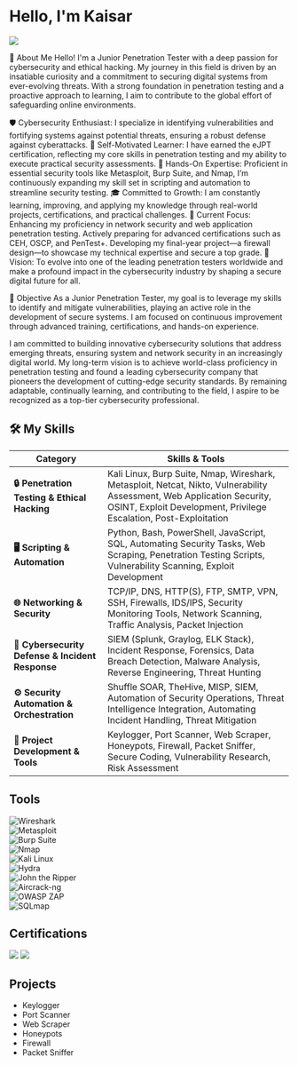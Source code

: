 # Hello, I'm Kaisar
<a href="https://linkedin.com"><img src="https://img.shields.io/badge/-LinkedIn-0072b1?&style=for-the-badge&logo=linkedin&logoColor=white" /></a>


👋 About Me
Hello! I'm a Junior Penetration Tester with a deep passion for cybersecurity and ethical hacking. My journey in this field is driven by an insatiable curiosity and a commitment to securing digital systems from ever-evolving threats. With a strong foundation in penetration testing and a proactive approach to learning, I aim to contribute to the global effort of safeguarding online environments.

🛡️ Cybersecurity Enthusiast: I specialize in identifying vulnerabilities and fortifying systems against potential threats, ensuring a robust defense against cyberattacks.
🧠 Self-Motivated Learner: I have earned the eJPT certification, reflecting my core skills in penetration testing and my ability to execute practical security assessments.
🔧 Hands-On Expertise: Proficient in essential security tools like Metasploit, Burp Suite, and Nmap, I’m continuously expanding my skill set in scripting and automation to streamline security testing.
🎓 Committed to Growth: I am constantly learning, improving, and applying my knowledge through real-world projects, certifications, and practical challenges.
🚀 Current Focus:
Enhancing my proficiency in network security and web application penetration testing.
Actively preparing for advanced certifications such as CEH, OSCP, and PenTest+.
Developing my final-year project—a firewall design—to showcase my technical expertise and secure a top grade.
🌟 Vision:
To evolve into one of the leading penetration testers worldwide and make a profound impact in the cybersecurity industry by shaping a secure digital future for all.

🎯 Objective
As a Junior Penetration Tester, my goal is to leverage my skills to identify and mitigate vulnerabilities, playing an active role in the development of secure systems. I am focused on continuous improvement through advanced training, certifications, and hands-on experience.

I am committed to building innovative cybersecurity solutions that address emerging threats, ensuring system and network security in an increasingly digital world.
My long-term vision is to achieve world-class proficiency in penetration testing and found a leading cybersecurity company that pioneers the development of cutting-edge security standards.
By remaining adaptable, continually learning, and contributing to the field, I aspire to be recognized as a top-tier cybersecurity professional.

## 🛠️ My Skills

| **Category**                      | **Skills & Tools**                                                                                                                                           |
|-----------------------------------|--------------------------------------------------------------------------------------------------------------------------------------------------------------|
| **🔒 Penetration Testing & Ethical Hacking** | Kali Linux, Burp Suite, Nmap, Wireshark, Metasploit, Netcat, Nikto, Vulnerability Assessment, Web Application Security, OSINT, Exploit Development, Privilege Escalation, Post-Exploitation |
| **🖥️ Scripting & Automation**     | Python, Bash, PowerShell, JavaScript, SQL, Automating Security Tasks, Web Scraping, Penetration Testing Scripts, Vulnerability Scanning, Exploit Development |
| **🌐 Networking & Security**      | TCP/IP, DNS, HTTP(S), FTP, SMTP, VPN, SSH, Firewalls, IDS/IPS, Security Monitoring Tools, Network Scanning, Traffic Analysis, Packet Injection                |
| **🔐 Cybersecurity Defense & Incident Response** | SIEM (Splunk, Graylog, ELK Stack), Incident Response, Forensics, Data Breach Detection, Malware Analysis, Reverse Engineering, Threat Hunting |
| **⚙️ Security Automation & Orchestration** | Shuffle SOAR, TheHive, MISP, SIEM, Automation of Security Operations, Threat Intelligence Integration, Automating Incident Handling, Threat Mitigation |
| **🔧 Project Development & Tools** | Keylogger, Port Scanner, Web Scraper, Honeypots, Firewall, Packet Sniffer, Secure Coding, Vulnerability Research, Risk Assessment                          |


## Tools

![Wireshark](https://img.shields.io/badge/-Wireshark-1679A7?&style=for-the-badge&logo=Wireshark&logoColor=white)  
![Metasploit](https://img.shields.io/badge/-Metasploit-333333?&style=for-the-badge&logo=Metasploit&logoColor=white)  
![Burp Suite](https://img.shields.io/badge/-Burp%20Suite-FF7A00?&style=for-the-badge&logo=PortSwigger&logoColor=white)  
![Nmap](https://img.shields.io/badge/-Nmap-4682B4?&style=for-the-badge&logo=Nmap&logoColor=white)  
![Kali Linux](https://img.shields.io/badge/-Kali%20Linux-557C94?&style=for-the-badge&logo=Kali-Linux&logoColor=white)  
![Hydra](https://img.shields.io/badge/-Hydra-008080?&style=for-the-badge&logo=hydra&logoColor=white)  
![John the Ripper](https://img.shields.io/badge/-John%20the%20Ripper-2E8B57?&style=for-the-badge&logo=JtR&logoColor=white)  
![Aircrack-ng](https://img.shields.io/badge/-Aircrack--ng-00CED1?&style=for-the-badge&logo=Aircrack-ng&logoColor=white)  
![OWASP ZAP](https://img.shields.io/badge/-OWASP%20ZAP-000000?&style=for-the-badge&logo=OWASP&logoColor=white)  
![SQLmap](https://img.shields.io/badge/-SQLmap-B22222?&style=for-the-badge&logo=sqlmap&logoColor=white)  


## Certifications
<img src="https://img.shields.io/badge/-eJPT%20Certified-0052CC?style=for-the-badge&logo=INE&logoColor=white" />
<img src="https://img.shields.io/badge/-TryHackMe%20Junior%20Penetration%20Tester-9B2C2C?style=for-the-badge&logo=TryHackMe&logoColor=white" />

## Projects
- Keylogger
- Port Scanner
- Web Scraper
- Honeypots
- Firewall
- Packet Sniffer
